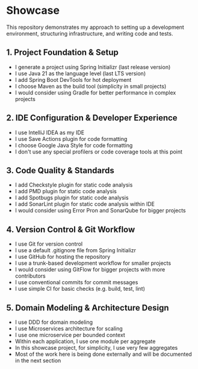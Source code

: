 # Showcase

This repository demonstrates my approach to setting up a development environment, structuring
infrastructure, and writing code and tests.

## 1. Project Foundation & Setup

- I generate a project using Spring Initializr (last release version)
- I use Java 21 as the language level (last LTS version)
- I add Spring Boot DevTools for hot deployment
- I choose Maven as the build tool (simplicity in small projects)
- I would consider using Gradle for better performance in complex projects

## 2. IDE Configuration & Developer Experience

- I use IntelliJ IDEA as my IDE
- I use Save Actions plugin for code formatting
- I choose Google Java Style for code formatting
- I don't use any special profilers or code coverage tools at this point

## 3. Code Quality & Standards

- I add Checkstyle plugin for static code analysis
- I add PMD plugin for static code analysis
- I add Spotbugs plugin for static code analysis
- I add SonarLint plugin for static code analysis within IDE
- I would consider using Error Pron and SonarQube for bigger projects

## 4. Version Control & Git Workflow

- I use Git for version control
- I use a default .gitignore file from Spring Initializr
- I use GitHub for hosting the repository
- I use a trunk-based development workflow for smaller projects
- I would consider using GitFlow for bigger projects with more contributors
- I use conventional commits for commit messages
- I use simple CI for basic checks (e.g. build, test, lint)

## 5. Domain Modeling & Architecture Design

- I use DDD for domain modeling
- I use Microservices architecture for scaling
- I use one microservice per bounded context
- Within each application, I use one module per aggregate
- In this showcase project, for simplicity, I use very few aggregates
- Most of the work here is being done externally and will be documented in the next section